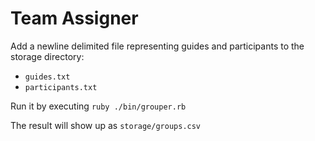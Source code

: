 # Team Assigner

Add a newline delimited file representing guides and participants to the storage directory: 

* `guides.txt`
* `participants.txt`

Run it by executing `ruby ./bin/grouper.rb`

The result will show up as `storage/groups.csv`
